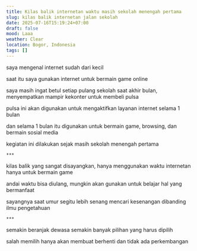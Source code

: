 ```yaml
---
title: Kilas balik internetan waktu masih sekolah menengah pertama
slug: kilas balik internetan jalan sekolah
date: 2025-07-16T15:19:24+07:00
draft: false
mood: Laaa
weather: Clear
location: Bogor, Indonesia
tags: []
---
```


saya mengenal internet sudah dari kecil

saat itu saya gunakan internet untuk bermain game online

saya masih ingat betul setiap pulang sekolah saat akhir bulan, menyempatkan mampir kekonter untuk membeli pulsa

pulsa ini akan digunakan untuk mengaktifkan layanan internet selama 1 bulan

dan selama 1 bulan itu digunakan untuk bermain game, browsing, dan bermain sosial media

kegiatan ini dilakukan sejak masih sekolah menengah pertama

`***`


kilas balik yang sangat disayangkan, hanya menggunakan waktu internetan hanya untuk bermain game

andai waktu bisa diulang, mungkin akan gunakan untuk belajar hal yang bermanfaat

sayangnya saat umur segitu lebih senang mencari kesenangan dibanding ilmu pengetahuan

`***`

semakin beranjak dewasa semakin banyak pilihan yang harus dipilih

salah memilih hanya akan membuat berhenti dan tidak ada perkembangan 